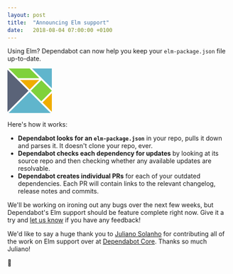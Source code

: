 ```yaml
---
layout: post
title:  "Announcing Elm support"
date:   2018-08-04 07:00:00 +0100
---
```


Using Elm? Dependabot can now help you keep your `elm-package.json` file
up-to-date.

<p class="image-medium">
  <img src="/images/blog/elm-logo.svg" alt="Elm logo" height="100px" />
</p>

Here's how it works:
- **Dependabot looks for an `elm-package.json`** in your repo, pulls
  it down and parses it. It doesn't clone your repo, ever.
- **Dependabot checks each dependency for updates** by looking at its source
  repo and then checking whether any available updates are resolvable.
- **Dependabot creates individual PRs** for each of your outdated dependencies.
  Each PR will contain links to the relevant changelog, release notes and
  commits.

We'll be working on ironing out any bugs over the next few weeks, but
Dependabot's Elm support should be feature complete right now. Give it a try
and [let us know][feedback-link] if you have any feedback!

We'd like to say a huge thank you to [Juliano Solanho][juliano-twitter] for
contributing all of the work on Elm support over at [Dependabot Core][elm-pr].
Thanks so much Juliano!

🤖

[feedback-link]: https://github.com/dependabot/feedback
[juliano-twitter]: https://twitter.com/julianobs
[elm-pr]: https://github.com/dependabot/dependabot-core/pull/614
